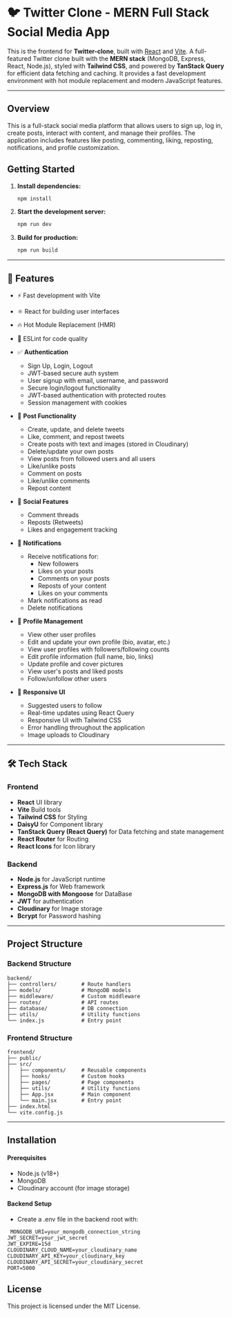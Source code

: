 # 🐦 Twitter Clone - MERN Full Stack Social Media App

This is the frontend for **Twitter-clone**, built with [React](https://react.dev/) and [Vite](https://vitejs.dev/). A full-featured Twitter clone built with the **MERN stack** (MongoDB, Express, React, Node.js), styled with **Tailwind CSS**, and powered by **TanStack Query** for efficient data fetching and caching. It provides a fast development environment with hot module replacement and modern JavaScript features.

---

## Overview

This is a full-stack social media platform that allows users to sign up, log in, create posts, interact with content, and manage their profiles. The application includes features like posting, commenting, liking, reposting, notifications, and profile customization.

## Getting Started

1. **Install dependencies:**

   ```bash
   npm install
   ```

2. **Start the development server:**

   ```bash
   npm run dev
   ```

3. **Build for production:**
   ```bash
   npm run build
   ```

---

## 🚀 Features

- ⚡️ Fast development with Vite
- ⚛️ React for building user interfaces
- 🔥 Hot Module Replacement (HMR)
- 🧹 ESLint for code quality

- ✅ **Authentication**

  - Sign Up, Login, Logout
  - JWT-based secure auth system
  - User signup with email, username, and password
  - Secure login/logout functionality
  - JWT-based authentication with protected routes
  - Session management with cookies

- 📝 **Post Functionality**

  - Create, update, and delete tweets
  - Like, comment, and repost tweets
  - Create posts with text and images (stored in Cloudinary)
  - Delete/update your own posts
  - View posts from followed users and all users
  - Like/unlike posts
  - Comment on posts
  - Like/unlike comments
  - Repost content

- 🧵 **Social Features**

  - Comment threads
  - Reposts (Retweets)
  - Likes and engagement tracking

- 🔔 **Notifications**

  - Receive notifications for:
    - New followers
    - Likes on your posts
    - Comments on your posts
    - Reposts of your content
    - Likes on your comments
  - Mark notifications as read
  - Delete notifications

- 👤 **Profile Management**

  - View other user profiles
  - Edit and update your own profile (bio, avatar, etc.)
  - View user profiles with followers/following counts
  - Edit profile information (full name, bio, links)
  - Update profile and cover pictures
  - View user's posts and liked posts
  - Follow/unfollow other users

- 📱 **Responsive UI**

  - Suggested users to follow
  - Real-time updates using React Query
  - Responsive UI with Tailwind CSS
  - Error handling throughout the application
  - Image uploads to Cloudinary

---

## 🛠️ Tech Stack

### Frontend

- **React** UI library
- **Vite** Build tools
- **Tailwind CSS** for Styling
- **DaisyU** for Component library
- **TanStack Query (React Query)** for Data fetching and state management
- **React Router** for Routing
- **React Icons** for Icon library

### Backend

- **Node.js** for JavaScript runtime
- **Express.js** for Web framework
- **MongoDB with Mongoose** for DataBase
- **JWT** for authentication
- **Cloudinary** for Image storage
- **Bcrypt** for Password hashing

---

## Project Structure

### Backend Structure

```
backend/
├── controllers/        # Route handlers
├── models/             # MongoDB models
├── middleware/         # Custom middleware
├── routes/             # API routes
├── database/           # DB connection
├── utils/              # Utility functions
└── index.js            # Entry point
```

### Frontend Structure

```
frontend/
├── public/
├── src/
│   ├── components/     # Reusable components
│   ├── hooks/          # Custom hooks
│   ├── pages/          # Page components
│   ├── utils/          # Utility functions
│   ├── App.jsx         # Main component
│   └── main.jsx        # Entry point
├── index.html
└── vite.config.js
```
---
## Installation

#### Prerequisites

- Node.js (v18+)
- MongoDB
- Cloudinary account (for image storage)

#### Backend Setup
- Create a .env file in the backend root with:
    
```
 MONGODB_URI=your_mongodb_connection_string
JWT_SECRET=your_jwt_secret
JWT_EXPIRE=15d
CLOUDINARY_CLOUD_NAME=your_cloudinary_name
CLOUDINARY_API_KEY=your_cloudinary_key
CLOUDINARY_API_SECRET=your_cloudinary_secret
PORT=5000
```
## License

This project is licensed under the MIT License.
